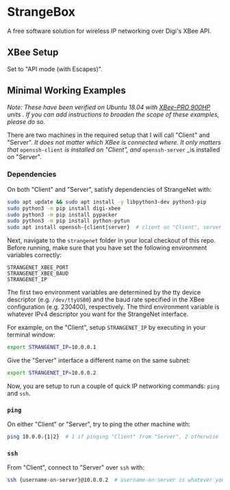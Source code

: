 # StrangeBox
A free software solution for wireless IP networking over Digi's XBee API.

## XBee Setup

Set to "API mode (with Escapes)".

## Minimal Working Examples

_Note: These have been verified on Ubuntu 18.04 with [XBee-PRO 900HP](https://www.digi.com/products/models/xbp9b-dmst-002) units .  If you can add instructions to broaden the scope of these examples, please do so._

There are two machines in the required setup that I will call "Client" and "Server".  _It does not matter which XBee is connected where.  It only matters that_ `openssh-client` _is installed on "Client", and_ `openssh-server` _is installed on "Server".

### Dependencies

On both "Client" and "Server", satisfy dependencies of StrangeNet with:

``` bash
sudo apt update && sudo apt install -y libpython3-dev python3-pip
sudo python3 -m pip install digi-xbee
sudo python3 -m pip install pypacker
sudo python3 -m pip install python-pytun
sudo apt install openssh-{client|server}  # client on "Client", server on "Server"
```

Next, navigate to the `strangenet` folder in your local checkout of this repo.  Before running, make sure that you have set the following environment variables correctly:

```
STRANGENET_XBEE_PORT
STRANGENET_XBEE_BAUD
STRANGENET_IP
```

The first two environment variables are determined by the tty device descriptor (e.g. `/dev/ttyUSB0`) and the baud rate specified in the XBee configuration (e.g. 230400), respectively.  The third environment variable is whatever IPv4 descriptor you want for the StrangeNet interface.

For example, on the "Client", setup `STRANGENET_IP` by executing in your terminal window:

```bash
export STRANGENET_IP=10.0.0.1
```

Give the "Server" interface a different name on the same subnet:

```bash
export STRANGENET_IP=10.0.0.2
```

Now, you are setup to run a couple of quick IP networking commands: `ping` and `ssh`.

### `ping`

On either "Client" or "Server", try to ping the other machine with:

```bash
ping 10.0.0.{1|2}  # 1 if pinging "Client" from "Server", 2 otherwise
```

### `ssh`

From "Client", connect to "Server" over `ssh` with:

```bash
ssh {username-on-server}@10.0.0.2  # username-on-server is whatever your username is on "Server"
```
